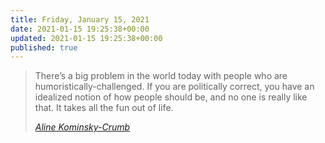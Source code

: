 ```yaml
---
title: Friday, January 15, 2021
date: 2021-01-15 19:25:38+00:00
updated: 2021-01-15 19:25:38+00:00
published: true
---
```


> There’s a big problem in the world today with people who are humoristically-challenged. If you are politically correct, you have an idealized notion of how people should be, and no one is really like that. It takes all the fun out of life.
>
> <cite>[Aline Kominsky-Crumb](https://www.google.com/amp/s/www.haaretz.com/amp/us-news/.premium.MAGAZINE-rare-interview-with-robert-crumb-on-pc-culture-and-his-trump-voodoo-doll-1.9113809)</cite>

